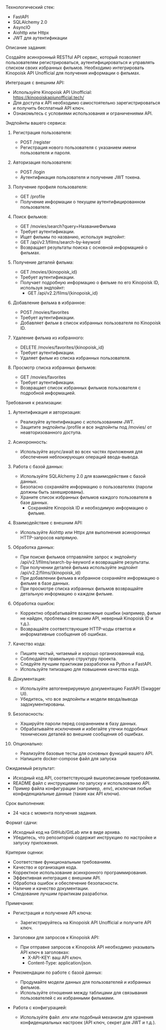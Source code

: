 Технологический стек:
- FastAPI
- SQLAlchemy 2.0
- AsyncIO
- Aiohttp или Httpx
- JWT для аутентификации

Описание задания:

Создайте асинхронный RESTful API сервис, который позволяет пользователям регистрироваться,
    аутентифицироваться и управлять списком своих избранных фильмов.
    Необходимо интегрировать Kinopoisk API Unofficial для получения информации о фильмах.

Интеграция с внешним API:

- Используйте Kinopoisk API Unofficial: https://kinopoiskapiunofficial.tech/
- Для доступа к API необходимо самостоятельно зарегистрироваться и получить бесплатный API ключ.
- Ознакомьтесь с условиями использования и ограничениями API.

Эндпойнты вашего сервиса:

1. Регистрация пользователя:
   - POST /register
   - Регистрация нового пользователя с указанием имени пользователя и пароля.

2. Авторизация пользователя:
   - POST /login
   - Аутентификация пользователя и получение JWT токена.

3. Получение профиля пользователя:
   - GET /profile
   - Получение информации о текущем аутентифицированном пользователе.

4. Поиск фильмов:
   - GET /movies/search?query=НазваниеФильма
   - Требует аутентификации.
   - Ищет фильмы по названию, используя эндпойнт:
   - GET /api/v2.1/films/search-by-keyword
   - Возвращает результаты поиска с основной информацией о фильмах.

5. Получение деталей фильма:
   - GET /movies/{kinopoisk_id}
   - Требует аутентификации.
   - Получает подробную информацию о фильме по его Kinopoisk ID, используя эндпойнт:
     - GET /api/v2.2/films/{kinopoisk_id}

6. Добавление фильма в избранное:
   - POST /movies/favorites
   - Требует аутентификации.
   - Добавляет фильм в список избранных пользователя по Kinopoisk ID.

7. Удаление фильма из избранного:
   - DELETE /movies/favorites/{kinopoisk_id}
   - Требует аутентификации.
   - Удаляет фильм из списка избранных пользователя.

8. Просмотр списка избранных фильмов:
   - GET /movies/favorites
   - Требует аутентификации.
   - Возвращает список избранных фильмов пользователя с подробной информацией.

Требования к реализации:

1. Аутентификация и авторизация:
   - Реализуйте аутентификацию с использованием JWT.
   - Защитите эндпойнты /profile и все эндпойнты под /movies/ от неавторизованного доступа.

2. Асинхронность:
   - Используйте async/await во всех частях приложения для обеспечения неблокирующих операций ввода-вывода.

3. Работа с базой данных:
   - Используйте SQLAlchemy 2.0 для взаимодействия с базой данных.
   - Безопасно сохраняйте информацию о пользователях (пароли должны быть захешированы).
   - Храните список избранных фильмов каждого пользователя в базе данных.
     - Сохраняйте Kinopoisk ID и необходимую информацию о фильме.

4. Взаимодействие с внешним API:
   - Используйте Aiohttp или Httpx для выполнения асинхронных HTTP-запросов напрямую.

5. Обработка данных:
   - При поиске фильмов отправляйте запрос к эндпойнту /api/v2.1/films/search-by-keyword и возвращайте результаты.
   - При получении деталей фильма используйте эндпойнт /api/v2.2/films/{kinopoisk_id}
   - При добавлении фильма в избранное сохраняйте информацию о фильме в базе данных.
   - При просмотре списка избранных фильмов возвращайте детальную информацию о каждом фильме.

6. Обработка ошибок:
   - Корректно обрабатывайте возможные ошибки (например, фильм не найден, проблемы с внешним API, неверный Kinopoisk ID и т.д.).
   - Возвращайте соответствующие HTTP-коды ответов и информативные сообщения об ошибках.

7. Качество кода:
   - Пишите чистый, читаемый и хорошо организованный код.
   - Соблюдайте правильную структуру проекта.
   - Следуйте лучшим практикам разработки на Python и FastAPI.
   - Используйте типизацию для повышения качества кода.

8. Документация:
   - Используйте автогенерируемую документацию FastAPI (Swagger UI).
   - Убедитесь, что все эндпойнты и модели ввода/вывода задокументированы.

9. Безопасность:
   - Хэшируйте пароли перед сохранением в базу данных.
   - Обрабатывайте исключения и избегайте утечки подробных технических деталей во внешние сообщения об ошибках.

10. Опционально:
    - Реализуйте базовые тесты для основных функций вашего API.
    - Напишите docker-compose файл для запуска

Ожидаемый результат:

- Исходный код API, соответствующий вышеописанным требованиям.
- README файл с инструкциями по запуску и использованию API.
- Пример файла конфигурации (например, .env), исключая любые конфиденциальные данные (такие как API ключи).



Срок выполнения:

- 24 часа с момента получения задания.

Формат сдачи:

- Исходный код на GitHub/GitLab или в виде архива.
- Убедитесь, что репозиторий содержит инструкцию по настройке и запуску приложения.

Критерии оценки:

- Соответствие функциональным требованиям.
- Качество и организация кода.
- Корректное использование асинхронного программирования.
- Эффективная интеграция с внешним API.
- Обработка ошибок и обеспечение безопасности.
- Наличие и качество документации.
- Следование лучшим практикам разработки.

Примечания:

- Регистрация и получение API ключа:
  - Зарегистрируйтесь на Kinopoisk API Unofficial и получите API ключ.

- Заголовки для запросов к Kinopoisk API:
  - При отправке запросов к Kinopoisk API необходимо указывать API ключ в заголовках:
    - X-API-KEY: ваш API ключ.
    - Content-Type: application/json.

- Рекомендации по работе с базой данных:
  - Продумайте модели данных для пользователей и избранных фильмов.
  - Используйте отношения между таблицами для связывания пользователей с их избранными фильмами.

- Работа с конфигурацией:
  - Используйте файл .env или подобный механизм для хранения конфиденциальных настроек (API ключ, секрет для JWT и т.д.).



